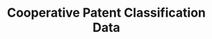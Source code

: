 ---
bigquery: https://console.cloud.google.com/bigquery?p=patents-public-data&d=cpc&page=dataset
citation: '“Cooperative Patent Classification” by the EPO and USPTO, for public use. '
contributors: EPO, USPTO
cost: None
description: Cooperative Patent Classification Data contains the scheme and definitions
  of the Cooperative Patent Classification system for classifying patent documents.
  The CPC is the result of a partnership between the EPO and the USPTO in their joint
  effort to develop a common, internationally compatible classification system for
  technical documents, in particular patent publications, which will be used by both
  offices in the patent granting process
documentation: https://www.cooperativepatentclassification.org/cpcSchemeAndDefinitions
last_edit: 04/09/2022, 21:41:45
location: https://www.cooperativepatentclassification.org/index
maintained_by: USPTO, EPO
schema_fields:
- title_part
- status
- level
- synonyms
- ipc_concordant
- titlePart
- informativeReferences
- parents
- title_full
- ipcConcordant
- child_groups
- additional_only
- definition
- limiting_references
- residual_references
- symbol
- breakdown_code
- not_allocatable
- informative_references
- titleFull
- date_revised
- notAllocatable
- breakdownCode
- children
- glossary
- dateRevised
- sizeCache
- childGroups
- application_references
- residualReferences
- applicationReferences
- limitingReferences
shortname: cooperative_patent_classification
tags:
- patents
- science
title: Cooperative Patent Classification Data
uuid: 984374a7-16e9-4b35-9445-458daceb01bf
---